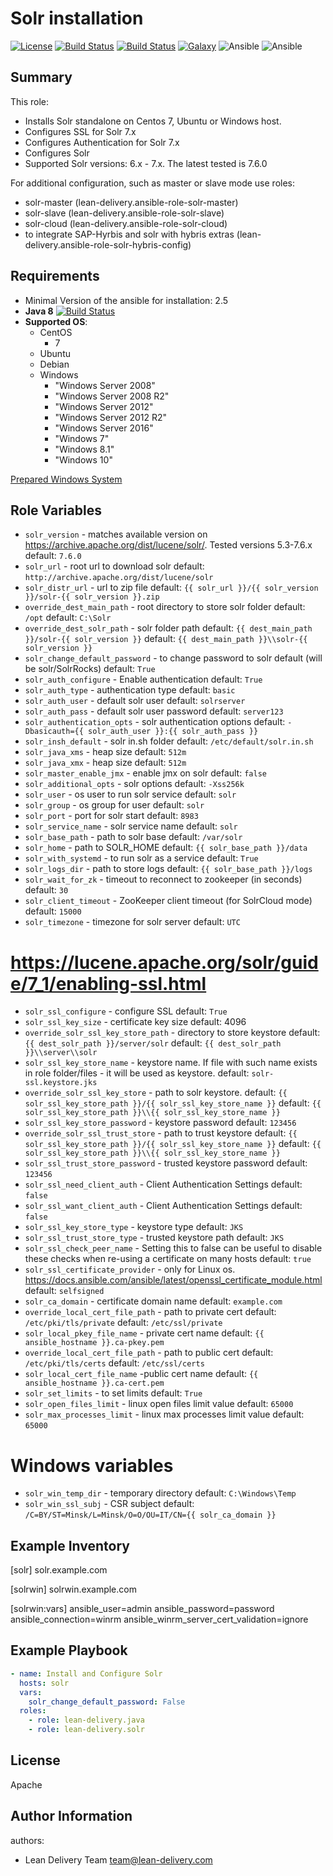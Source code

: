 Solr installation
=========
[![License](https://img.shields.io/badge/license-Apache-green.svg?style=flat)](https://raw.githubusercontent.com/lean-delivery/ansible-role-solr-standalone/master/LICENSE)
[![Build Status](https://travis-ci.org/lean-delivery/ansible-role-solr-standalone.svg?branch=master)](https://travis-ci.org/lean-delivery/ansible-role-solr-standalone)
[![Build Status](https://gitlab.com/lean-delivery/ansible-role-solr-standalone/badges/master/build.svg)](https://gitlab.com/lean-delivery/ansible-role-solr-standalone)
[![Galaxy](https://img.shields.io/badge/galaxy-lean__delivery.solr__standalone-blue.svg)](https://galaxy.ansible.com/lean_delivery/solr_standalone)
![Ansible](https://img.shields.io/ansible/role/d/30080.svg)
![Ansible](https://img.shields.io/badge/dynamic/json.svg?label=min_ansible_version&url=https%3A%2F%2Fgalaxy.ansible.com%2Fapi%2Fv1%2Froles%2F30080%2F&query=$.min_ansible_version)
## Summary

This role:
  - Installs Solr standalone on Centos 7, Ubuntu or Windows host.
  - Configures SSL for Solr 7.x
  - Configures Authentication for Solr 7.x
  - Configures Solr
  - Supported Solr versions: 6.x - 7.x. The latest tested is 7.6.0

For additional configuration, such as master or slave mode use roles:
  - solr-master (lean-delivery.ansible-role-solr-master)
  - solr-slave (lean-delivery.ansible-role-solr-slave)
  - solr-cloud (lean-delivery.ansible-role-solr-cloud)
  - to integrate SAP-Hyrbis and solr with hybris extras (lean-delivery.ansible-role-solr-hybris-config)

Requirements
------------
  - Minimal Version of the ansible for installation: 2.5
  - **Java 8** [![Build Status](https://travis-ci.org/lean-delivery/ansible-role-java.svg?branch=master)](https://travis-ci.org/lean-delivery/ansible-role-java)
  - **Supported OS**:
    - CentOS
      - 7
    - Ubuntu
    - Debian
    - Windows
      - "Windows Server 2008"
      - "Windows Server 2008 R2"
      - "Windows Server 2012"
      - "Windows Server 2012 R2"
      - "Windows Server 2016"
      - "Windows 7"
      - "Windows 8.1"
      - "Windows 10"

[Prepared Windows System](https://docs.ansible.com/ansible/latest/user_guide/windows_setup.html)

## Role Variables
  - `solr_version` - matches available version on https://archive.apache.org/dist/lucene/solr/. Tested versions 5.3-7.6.x
    default: `7.6.0`
  - `solr_url` - root url to download solr
    default: `http://archive.apache.org/dist/lucene/solr`
  - `solr_distr_url` - url to zip file
    default: `{{ solr_url }}/{{ solr_version }}/solr-{{ solr_version }}.zip`
  - `override_dest_main_path` - root directory to store solr folder
    default: `/opt`
    default: `C:\Solr`
  - `override_dest_solr_path` - solr folder path
    default: `{{ dest_main_path }}/solr-{{ solr_version }}`
    default: `{{ dest_main_path }}\\solr-{{ solr_version }}`
  - `solr_change_default_password` - to change password to solr default (will be solr/SolrRocks)
    default: `True`
  - `solr_auth_configure` - Enable authentication
    default: `True`
  - `solr_auth_type` - authentication type
    default: `basic`
  - `solr_auth_user` - default solr user
    default: `solrserver`
  - `solr_auth_pass` - default solr user password
    default: `server123`
  - `solr_authentication_opts` - solr authentication options
    default: `-Dbasicauth={{ solr_auth_user }}:{{ solr_auth_pass }}`
  - `solr_insh_default` - solr in.sh folder
    default: `/etc/default/solr.in.sh`
  - `solr_java_xms` - heap size
    default: `512m`
  - `solr_java_xmx` - heap size
    default: `512m`
  - `solr_master_enable_jmx` - enable jmx on solr
    default: `false`
  - `solr_additional_opts` - solr options
    default: `-Xss256k`
  - `solr_user` - os user to run solr service
    default: `solr`
  - `solr_group` - os group for user
    default: `solr`
  - `solr_port` - port for solr start
    default: `8983`
  - `solr_service_name` - solr service name
    default: `solr`
  - `solr_base_path` - path to solr base
    default: `/var/solr`
  - `solr_home` - path to SOLR_HOME
    default: `{{ solr_base_path }}/data`
  - `solr_with_systemd` - to run solr as a service
    default: `True`
  - `solr_logs_dir` - path to store logs
    default: `{{ solr_base_path }}/logs`
  - `solr_wait_for_zk` - timeout to reconnect to zookeeper (in seconds)
    default: `30`
  - `solr_client_timeout` - ZooKeeper client timeout (for SolrCloud mode)
    default: `15000`
  - `solr_timezone` - timezone for solr server
    default: `UTC`
# https://lucene.apache.org/solr/guide/7_1/enabling-ssl.html
  - `solr_ssl_configure` - configure SSL
    default: `True`
  - `solr_ssl_key_size` - certificate key size
    default: 4096
  - `override_solr_ssl_key_store_path` - directory to store keystore
    default: `{{ dest_solr_path }}/server/solr`
    default: `{{ dest_solr_path }}\\server\\solr`
  - `solr_ssl_key_store_name` - keystore name. If file with such name exists in role folder/files - it will be used as keystore.
    default: `solr-ssl.keystore.jks`
  - `override_solr_ssl_key_store` - path to solr keystore.
    default: `{{ solr_ssl_key_store_path }}/{{ solr_ssl_key_store_name }}`
    default: `{{ solr_ssl_key_store_path }}\\{{ solr_ssl_key_store_name }}`
  - `solr_ssl_key_store_password` - keystore password
    default: `123456`
  - `override_solr_ssl_trust_store` - path to trust keystore
    default: `{{ solr_ssl_key_store_path }}/{{ solr_ssl_key_store_name }}`
    default: `{{ solr_ssl_key_store_path }}\\{{ solr_ssl_key_store_name }}`
  - `solr_ssl_trust_store_password` - trusted keystore password
    default: `123456`
  - `solr_ssl_need_client_auth` - Client Authentication Settings
    default: `false`
  - `solr_ssl_want_client_auth` - Client Authentication Settings
    default: `false`
  - `solr_ssl_key_store_type` - keystore type
    default: `JKS`
  - `solr_ssl_trust_store_type` - trusted keystore path
    default: `JKS`
  - `solr_ssl_check_peer_name` - Setting this to false can be useful to disable these checks when re-using a certificate on many hosts
    default: `true`
  - `solr_ssl_certificate_provider` - only for Linux os. https://docs.ansible.com/ansible/latest/openssl_certificate_module.html
    default: `selfsigned`
  - `solr_ca_domain` - certificate domain name
    default: `example.com`
  - `override_local_cert_file_path` - path to private cert
    default: `/etc/pki/tls/private`
    default: `/etc/ssl/private`
  - `solr_local_pkey_file_name` - private cert name
    default: `{{ ansible_hostname }}.ca-pkey.pem`
  - `override_local_cert_file_path` - path to public cert
    default: `/etc/pki/tls/certs`
    default: `/etc/ssl/certs`
  - `solr_local_cert_file_name` -public cert name
    default: `{{ ansible_hostname }}.ca-cert.pem`
  - `solr_set_limits` - to set limits
    default: `True`
  - `solr_open_files_limit` - linux open files limit value
    default: `65000`
  - `solr_max_processes_limit` - linux max processes limit value
    default: `65000`
# Windows variables
  - `solr_win_temp_dir` - temporary directory
    default: `C:\Windows\Temp`
  - `solr_win_ssl_subj` - CSR subject
    default: `/C=BY/ST=Minsk/L=Minsk/O=O/OU=IT/CN={{ solr_ca_domain }}`

Example Inventory
----------------
[solr]
solr.example.com

[solrwin]
solrwin.example.com

[solrwin:vars]
ansible_user=admin
ansible_password=password
ansible_connection=winrm
ansible_winrm_server_cert_validation=ignore

Example Playbook
----------------

```yml
- name: Install and Configure Solr
  hosts: solr
  vars:
    solr_change_default_password: False
  roles:
    - role: lean-delivery.java
    - role: lean-delivery.solr
```

License
-------

Apache

Author Information
------------------

authors:
  - Lean Delivery Team <team@lean-delivery.com>
